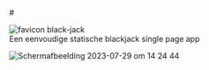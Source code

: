 #<div style="dislay: flex; align-items: center;"> ![favicon](https://github.com/Stefan-Espant/black-jack/assets/89298385/3b20c84a-a3d0-4733-aa5f-c7857415ccd6) black-jack</div>
Een eenvoudige statische blackjack single page app

![Schermafbeelding 2023-07-29 om 14 24 44](https://github.com/Stefan-Espant/black-jack/assets/89298385/fb920696-96e1-40ed-89f9-d17c39402b46)
